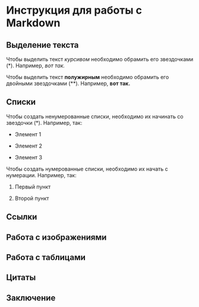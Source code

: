 # Инструкция для работы с Markdown

## Выделение текста

Чтобы выделить текст *курсивом* необходимо обрамить его звездочками (*). Например, *вот так.*

Чтобы выделить текст **полужирным** необходимо обрамить его двойными звездочками (**). Например, **вот так.**



## Списки

Чтобы создать ненумерованные списки, необходимо их начинать со звездочки (*). Например, так:

* Элемент 1

* Элемент 2

* Элемент 3

Чтобы создать нумерованные списки, необходимо их начать с нумерации. Например, так:

1. Первый пункт

2. Второй пункт



## Ссылки

## Работа с изображениями

## Работа с таблицами

## Цитаты

## Заключение